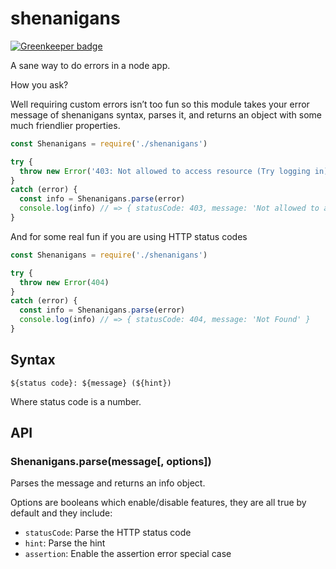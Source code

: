 # shenanigans

[![Greenkeeper badge](https://badges.greenkeeper.io/calebmer/shenanigans.svg)](https://greenkeeper.io/)

A sane way to do errors in a node app.

How you ask?

Well requiring custom errors isn’t too fun so this module takes your error message of shenanigans syntax, parses it, and returns an object with some much friendlier properties.

```js
const Shenanigans = require('./shenanigans')

try {
  throw new Error('403: Not allowed to access resource (Try logging in)')
}
catch (error) {
  const info = Shenanigans.parse(error)
  console.log(info) // => { statusCode: 403, message: 'Not allowed to access resource', hint: 'Try logging in' }
}
```

And for some real fun if you are using HTTP status codes

```js
const Shenanigans = require('./shenanigans')

try {
  throw new Error(404)
}
catch (error) {
  const info = Shenanigans.parse(error)
  console.log(info) // => { statusCode: 404, message: 'Not Found' }
}
```

## Syntax

```
${status code}: ${message} (${hint})
```

Where status code is a number.

## API

### Shenanigans.parse(message[, options])

Parses the message and returns an info object.

Options are booleans which enable/disable features, they are all true by default and they include:

- `statusCode`: Parse the HTTP status code
- `hint`: Parse the hint
- `assertion`: Enable the assertion error special case
